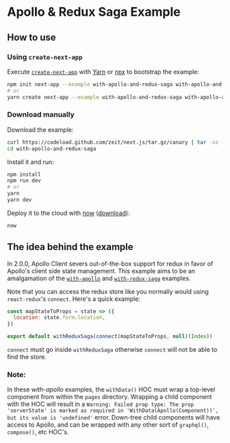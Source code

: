 # Apollo & Redux Saga Example

## How to use

### Using `create-next-app`

Execute [`create-next-app`](https://github.com/zeit/next.js/tree/canary/packages/create-next-app) with [Yarn](https://yarnpkg.com/lang/en/docs/cli/create/) or [npx](https://github.com/zkat/npx#readme) to bootstrap the example:

```bash
npm init next-app --example with-apollo-and-redux-saga with-apollo-and-redux-saga-app
# or
yarn create next-app --example with-apollo-and-redux-saga with-apollo-and-redux-saga-app
```

### Download manually

Download the example:

```bash
curl https://codeload.github.com/zeit/next.js/tar.gz/canary | tar -xz --strip=2 next.js-canary/examples/with-apollo-and-redux-saga
cd with-apollo-and-redux-saga
```

Install it and run:

```bash
npm install
npm run dev
# or
yarn
yarn dev
```

Deploy it to the cloud with [now](https://zeit.co/now) ([download](https://zeit.co/download)):

```bash
now
```

## The idea behind the example

In 2.0.0, Apollo Client severs out-of-the-box support for redux in favor of Apollo's client side state management. This example aims to be an amalgamation of the [`with-apollo`](https://github.com/zeit/next.js/tree/master/examples/with-apollo) and [`with-redux-saga`](https://github.com/zeit/next.js/tree/master/examples/with-redux-saga) examples.

Note that you can access the redux store like you normally would using `react-redux`'s `connect`. Here's a quick example:

```js
const mapStateToProps = state => ({
  location: state.form.location,
})

export default withReduxSaga(connect(mapStateToProps, null)(Index))
```

`connect` must go inside `withReduxSaga` otherwise `connect` will not be able to find the store.

### Note:

In these _with-apollo_ examples, the `withData()` HOC must wrap a top-level component from within the `pages` directory. Wrapping a child component with the HOC will result in a `Warning: Failed prop type: The prop 'serverState' is marked as required in 'WithData(Apollo(Component))', but its value is 'undefined'` error. Down-tree child components will have access to Apollo, and can be wrapped with any other sort of `graphql()`, `compose()`, etc HOC's.
